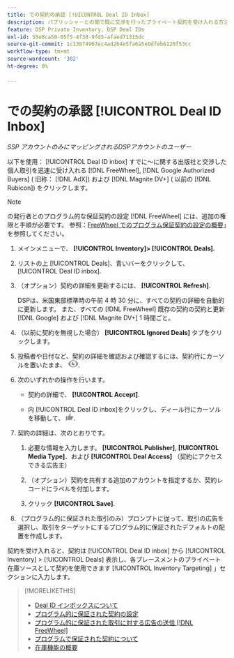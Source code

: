 ```yaml
---
title: での契約の承認 [!UICONTROL Deal ID Inbox]
description: パブリッシャーとの間で既に交渉を行ったプライベート契約を受け入れる方法を説明します。 [!DNL FreeWheel], [!DNL Google Authorized Buyers] ( 旧称： [!DNL AdX]), and [!DNL Magnite DV+] ( 以前の [!DNL Rubicon]) を使用して、Deal ID Inbox を使用します。
feature: DSP Private Inventory, DSP Deal IDs
exl-id: 55e8ca50-05f5-4f38-9fd5-afaed71315dc
source-git-commit: 1c13874967ec4ad264e5fa6a5e0dfeb6120f53cc
workflow-type: tm+mt
source-wordcount: '302'
ht-degree: 0%

---
```


# での契約の承認 [!UICONTROL Deal ID Inbox]

*SSP アカウントのみにマッピングされるDSPアカウントのユーザー*

以下を使用： [!UICONTROL Deal ID inbox] すでに～に関する出版社と交渉した個人取引を迅速に受け入れる [!DNL FreeWheel], [!DNL Google Authorized Buyers] ( 旧称： [!DNL AdX]) および [!DNL Magnite DV+] ( 以前の [!DNL Rubicon]) をクリックします。

>[!NOTE]
>
>の発行者とのプログラム的な保証契約の設定 [!DNL FreeWheel] には、追加の権限と手順が必要です。 参照：[FreeWheel でのプログラム保証契約の設定の概要](freewheel-overview.md)」を参照してください。

1. メインメニューで、 **[!UICONTROL Inventory]> [!UICONTROL Deals].**

1. リストの上 [!UICONTROL Deals]、青いバーをクリックして、 [!UICONTROL Deal ID inbox].

1. （オプション）契約の詳細を更新するには、 **[!UICONTROL Refresh]**.

   DSPは、米国東部標準時の午前 4 時 30 分に、すべての契約の詳細を自動的に更新します。 また、すべての [!DNL FreeWheel] 既存の契約の契約と更新 [!DNL Google] および [!DNL Magnite DV+] 1 時間ごと。

1. （以前に契約を無視した場合） **[!UICONTROL Ignored Deals]** タブをクリックします。

1. 投稿者や日付など、契約の詳細を確認および確認するには、契約行にカーソルを置いたまま、 ![レビュー](/help/dsp/assets/review.png).

1. 次のいずれかの操作を行います。

   * 契約の詳細で、 **[!UICONTROL Accept]**.

   * 内 [!UICONTROL Deal ID inbox]をクリックし、ディール行にカーソルを移動して、 ![確定](/help/dsp/assets/accept.png).

1. 契約の詳細は、次のとおりです。
   1. 必要な情報を入力します。 **[!UICONTROL Publisher]**, **[!UICONTROL Media Type]**、および **[!UICONTROL Deal Access]** （契約にアクセスできる広告主）
   1. （オプション）契約を共有する追加のアカウントを指定するか、契約レコードにラベルを付加します。

   1. クリック **[!UICONTROL Save]**.

1. （プログラム的に保証された取引のみ）プロンプトに従って、取引の広告を選択し、取引をターゲットにするプログラム的に保証されたデフォルトの配置を作成します。

契約を受け入れると、契約は [!UICONTROL Deal ID inbox] から [!UICONTROL Inventory] > [!UICONTROL Deals] 表示し、各プレースメントのプライベート在庫ソースとして契約を使用できます [!UICONTROL Inventory Targeting] 」セクションに入力します。

>[!MORELIKETHIS]
>
>* [Deal ID インボックスについて](deal-id-inbox-about.md)
>* [プログラム的に保証された契約の設定](programmatic-guaranteed-set-up.md)
>* [プログラム的に保証された取引に対する広告の送信 [!DNL FreeWheel]](freewheel-submit.md)
>* [プログラムで保証された契約について](programmatic-guaranteed-about.md)
>* [在庫機能の概要](inventory-overview.md)

